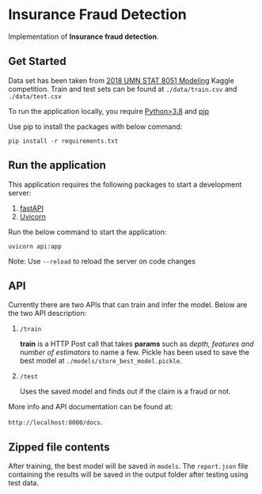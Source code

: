 # Insurance Fraud Detection

Implementation of  **Insurance fraud detection**.

## Get Started

Data set has been taken from [2018 UMN STAT 8051 Modeling](https://www.kaggle.com/competitions/2018-trv-statistical-modeling-competition-umn/overview) Kaggle competition. Train and test sets can be found at `./data/train.csv` and `./data/test.csv`

To run the application locally, you require [Python>3.8](https://www.python.org/) and [pip](https://pypi.org/project/pip/) 

Use pip to install the packages with below command:

`pip install -r requirements.txt`

## Run the application

This application requires the following packages to start a development server:

1. [fastAPI](https://fastapi.tiangolo.com/) 
2. [Uvicorn](https://www.uvicorn.org/)

Run the below command to start the application:

`uvicorn api:app`

Note: Use `--reload` to reload the server on code changes

## API

Currently there are two APIs that can train and infer the model. Below are the two API description:

1. `/train`

    **train** is a HTTP Post call that takes **params** such as *depth, features and number of estimators* to name a few. 
Pickle has been used to save the best model at `./models/store_best_model.pickle`.


2. `/test` 

    Uses the saved model and finds out if the claim is a fraud or not. 

More info and API documentation can be found at:

`http://localhost:8000/docs`. 

## Zipped file contents

After training, the best model will be saved in `models`. The `report.json` file containing the results will be saved in the output folder after testing using test data.
